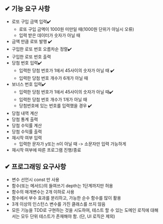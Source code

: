 ## ✔ 기능 요구 사항

- 로또 구입 금액 입력✔️
  - 로또 구입 금액이 1000원 미만일 때(1000원 단위가 아닐시 오류)
  - 입력 받은 데이터가 숫자가 아닐 때
- 금액 만큼 로또 발행 ✔️
- 구입한 로또 번호 오름차순 정렬✔️
- 구입한 로또 번호 출력
- 당첨 번호 입력✔️
  - 입력한 당첨 번호가 1에서 45사이의 숫자가 아닐 때 ✔️
  - 입력한 당첨 번호 개수가 6개가 아닐 때
- 보너스 번호 입력✔️
  - 입력한 당첨 번호가 1에서 45사이의 숫자가 아닐 때✔️
  - 입력한 당첨 번호 개수가 1개가 아닐 때
  - 당첨번호에 있는 번호를 입력했을 경우 ✔️
- 당첨 내역 계산
- 당첨 통계 출력
- 당첨 수익률 계산
- 당첨 수익률 출력
- 재시작 여부 입력
  - 입력한 문자가 y또는 n이 아닐 때 -> 소문자만 입력 가능하게
- 재시작 여부에 따른 프로그램 진행/종료

## ✔ 프로그래밍 요구사항

- 변수 선언시 const 만 사용
- 함수(또는 메서드)의 들여쓰기 depth는 1단계까지만 허용
- 함수의 매개변수는 2개 이하로 사용
- 함수에서 부수 효과를 분리하고, 가능한 순수 함수를 많이 활용
- 3개 이상의 인스턴스 변수를 가진 클래스를 쓰지 않음
- 모든 기능을 TDD로 구현하는 것을 시도하여, 테스트 할 수 있는 도메인 로직에 대해서는 모두 단위 테스트가 존재해야 함. (단, UI 로직은 제외)
